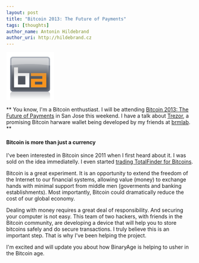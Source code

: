 ```yaml
---
layout: post
title: "Bitcoin 2013: The Future of Payments"
tags: [thoughts]
author_name: Antonin Hildebrand
author_uri: http://hildebrand.cz
---
```


<img src="/shared/img/icons/binaryage-badge-128.png" class="intro-icon"/>

** You know, I'm a Bitcoin enthustiast. I will be attending <a href="http://www.bitcoin2013.com">Bitcoin 2013: The Future of Payments</a> in San Jose this weekend. I have a talk about <a href="http://bitcointrezor.com">Trezor</a>, a promising Bitcoin harware wallet being developed by my friends at <a href="http://brmlab.cz">brmlab</a>. **

#### Bitcoin is more than just a currency

I've been interested in Bitcoin since 2011 when I first heard about it. I was sold on the idea immediatelly. I even started <a href="http://blog.binaryage.com/trade-totalfinder-bitcoin">trading TotalFinder for Bitcoins</a>.

Bitcoin is a great experiment. It is an opportunity to extend the freedom of the Internet to our financial systems, allowing value (money) to exchange hands with minimal support from middle men (goverments and banking establishments). Most importantly, Bitcoin could dramatically reduce the cost of our global economy.

Dealing with money requires a great deal of responsibility. And securing your computer is not easy. This team of two hackers, with friends in the Bitcoin community, are developing a device that will help you to store bitcoins safely and do secure transactions. I truly believe this is an important step. That is why I've been helping the project.

I'm excited and will update you about how BinaryAge is helping to usher in the Bitcoin age.
